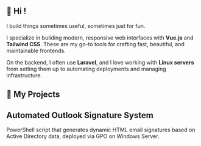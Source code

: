 ## 👋 Hi !

I build things sometimes useful, sometimes just for fun.

I specialize in building modern, responsive web interfaces with **Vue.js** and **Tailwind CSS**. These are my go-to tools for crafting fast, beautiful, and maintainable frontends.

On the backend, I often use **Laravel**, and I love working with **Linux servers** from setting them up to automating deployments and managing infrastructure.

## 🌱 My Projects

## **Automated Outlook Signature System**  
PowerShell script that generates dynamic HTML email signatures based on Active Directory data, deployed via GPO on Windows Server.
